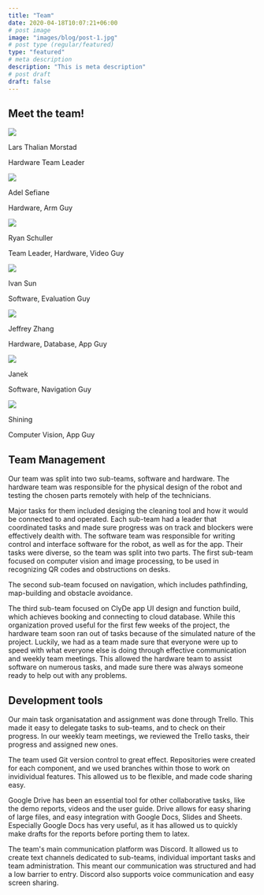 ```yaml
---
title: "Team"
date: 2020-04-18T10:07:21+06:00
# post image
image: "images/blog/post-1.jpg"
# post type (regular/featured)
type: "featured"
# meta description
description: "This is meta description"
# post draft
draft: false
---
```


## Meet the team!

<div class="team-member">
	<img src="../media/lars.jpg" class="member-image">
	<div class="member-description">
		<p class="member-name">Lars Thalian Morstad</p>
		<p class="member-role">Hardware Team Leader</p>
	</div>
</div>

<div class="team-member">
	<img src="../media/Adel.jpg" class="member-image">
	<div class="member-description">
		<p class="member-name">Adel Sefiane</p>
		<p class="member-role">Hardware, Arm Guy</p>
	</div>
</div>

<div class="team-member">
	<img src="../media/ryan.png" class="member-image">
	<div class="member-description">
		<p class="member-name">Ryan Schuller</p>
		<p class="member-role">Team Leader, Hardware, Video Guy</p>
	</div>
</div>

<div class="team-member">
	<img src="../media/Ivan Sun.jpeg" class="member-image">
	<div class="member-description">
		<p class="member-name">Ivan Sun</p>
		<p class="member-role">Software, Evaluation Guy</p>
	</div>
</div>

<div class="team-member">
	<img src="../media/jeffrey.jpg" class="member-image">
	<div class="member-description">
		<p class="member-name">Jeffrey Zhang</p>
		<p class="member-role">Hardware, Database, App Guy</p>
	</div>
</div>

<div class="team-member">
	<img src="../media/picture_janek.png" class="member-image">
	<div class="member-description">
		<p class="member-name">Janek</p>
		<p class="member-role">Software, Navigation Guy</p>
	</div>
</div>


<div class="team-member">
	<img src="../media/Shining.jpg" class="member-image">
	<div class="member-description">
		<p class="member-name">Shining</p>
		<p class="member-role">Computer Vision, App Guy</p>
	</div>
</div>
<!-- Add yourself here -->

## Team Management

Our team was split into two sub-teams, software and hardware. The hardware team was responsible for the physical design of the robot and testing the chosen parts remotely with help of the technicians.

Major tasks for them included desiging the cleaning tool and how it would be connected to and operated. Each sub-team had a leader that coordinated tasks and made sure progress was on track and blockers were effectively dealth with. The software team was responsible for writing control and interface software for the robot, as well as for the app. Their tasks were diverse, so the team was split into two parts. The first sub-team focused on computer vision and image processing, to be used in recognizing QR codes and obstructions on desks.

The second sub-team focused on navigation, which includes pathfinding, map-building and obstacle avoidance.

The third sub-team focused on ClyDe app UI design and function build, which achieves booking and connecting to cloud database.
While this organization proved useful for the first few weeks of the project, the hardware team soon ran out of tasks because of the simulated nature of the project. Luckily, we had as a team made sure that everyone were up to speed with what everyone else is doing through effective communication and weekly team meetings. This allowed the hardware team to assist software on numerous tasks, and made sure there was always someone ready to help out with any problems.

## Development tools

Our main task organisatation and assignment was done through Trello. This made it easy to delegate tasks to sub-teams, and to check on their progress. In our weekly team meetings, we reviewed the Trello tasks, their progress and assigned new ones.

The team used Git version control to great effect. Repositories were created for each component, and we used branches within those to work on invidividual features. This allowed us to be flexible, and made code sharing easy.

Google Drive has been an essential tool for other collaborative tasks, like the demo reports, videos and the user guide. Drive allows for easy sharing of large files, and easy integration with Google Docs, Slides and Sheets. Especially Google Docs has very useful, as it has allowed us to quickly make drafts for the reports before porting them to latex.

The team's main communication platform was Discord. It allowed us to create text channels dedicated to sub-teams, individual important tasks and team administration. This meant our communication was structured and had a low barrier to entry. Discord also supports voice communication and easy screen sharing.
